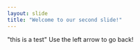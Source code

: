 ```yaml
---
layout: slide
title: "Welcome to our second slide!"
---
```

"this is a test"
Use the left arrow to go back!
